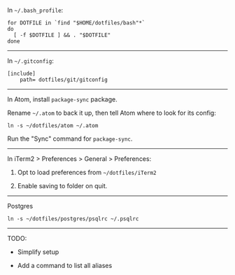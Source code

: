 In `~/.bash_profile`:

```
for DOTFILE in `find "$HOME/dotfiles/bash"*`
do
  [ -f $DOTFILE ] && . "$DOTFILE"
done
```

---

In `~/.gitconfig`:

```
[include]
    path= dotfiles/git/gitconfig
```

---

In Atom, install `package-sync` package.

Rename `~/.atom` to back it up, then tell Atom where to look for its config:

```
ln -s ~/dotfiles/atom ~/.atom
```

Run the "Sync" command for `package-sync`.

---

In iTerm2 > Preferences > General > Preferences:

1.  Opt to load preferences from `~/dotfiles/iTerm2`

2.  Enable saving to folder on quit.

---

Postgres

`ln -s ~/dotfiles/postgres/psqlrc ~/.psqlrc`

---

TODO:

- Simplify setup

- Add a command to list all aliases
